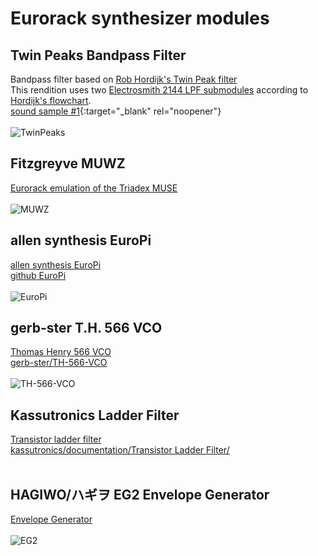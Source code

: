 # **Eurorack synthesizer modules**<br>
## Twin Peaks Bandpass Filter
Bandpass filter based on [Rob Hordijk's Twin Peak filter](https://thehordijkmodular.blogspot.com/2018/02/the-twinpeak-filter-best-filter-ever-in.html)
<br>
This rendition uses two [Electrosmith 2144 LPF submodules](https://www.electro-smith.com/electro-boards/2144-lpf-v2) according to [Hordijk's flowchart](https://2.bp.blogspot.com/-fCgen07TcZI/WpKziQW7JRI/AAAAAAAAAEo/BOkGnAuWkAAybJLlsGkz-vGUOhEpOYgXgCLcBGAs/s1600/TWINPEAK_flowchart.jpg).
<br>
[sound sample #1](/audio/TwinPeaks_1.mp3){:target="_blank" rel="noopener"}<br>
<br>
![TwinPeaks](/images/TwinPeaks_pic.png)
## Fitzgreyve MUWZ<br>
[Eurorack emulation of the Triadex MUSE](https://fitzgreyve2.blogspot.com/p/fitzgreyve-eurorack-modules.html)<br>
<br>
![MUWZ](/images/MUWZ.jpg)
## allen synthesis EuroPi<br>
[allen synthesis EuroPi](https://allensynthesis.co.uk/modules/europi.html)<br>
[github EuroPi](https://github.com/Allen-Synthesis/EuroPi)<br>
<br>
![EuroPi](/images/EuroPi.jpg)
## gerb-ster T.H. 566 VCO<br>
[Thomas Henry 566 VCO](https://www.gerbster.nl/eurorack/thomas-henry-566-vco/)<br>
[gerb-ster/TH-566-VCO](https://github.com/gerb-ster/TH-566-VCO)<br>
<br>
![TH-566-VCO](/images/VCO_TH_566_sm.jpg)
## Kassutronics Ladder Filter<br>
[Transistor ladder filter](https://kassu2000.blogspot.com/2018/07/transistor-ladder-filter.html)<br>
[kassutronics/documentation/Transistor Ladder Filter/](https://github.com/kassu/kassutronics/tree/master/documentation/Transistor%20Ladder%20Filter)<br>
<br>
## HAGIWO/ハギヲ EG2 Envelope Generator<br>
[Envelope Generator](https://note.com/solder_state/n/n69643b792274)<br>
<br>
![EG2](/images/EG2.jpg)
<br>

